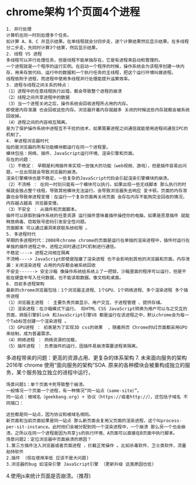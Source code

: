 # chrome架构 1个页面4个进程

	1. 并行处理
	计算机在同一时刻处理多个任务。
	如计算 A、B、C 并显示结果。在单线程就会分四步走，逐个计算结果然后显示结果。在多线程分二步走，先同时计算3个结果，然后显示结果。
	2. 线程 VS 进程
	多线程可以并行处理任务，但是线程不能单独存在，它是有进程来启动和管理的。
	一个进程就是一个程序的运行实例。在启动一个程序的时候，操作系统会为该程序创建一块内存，用来存放代码、运行中的数据和一个执行任务的主线程，把这个运行环境叫做进程。
	线程依附于进程，而进程中使用多线程并行处理能提升运算效率。
	3. 进程与线程之间关系的特点：
	（1）进程中的任意线程执行出错，都会导致整个进程的崩溃
	（2）线程之间共享进程中的数据
	（3）当一个进程关闭之后，操作系统会回收进程所占用的内存。
	即使是内存泄漏 也会回收这些内存。浏览器开着内存就越多 关闭的时候这些内存就都会被系统回收掉。
	（4）进程之间的内容相互隔离。
	是为了保护操作系统中进程互不干扰的技术，如果需要进程之间通信就能使用进程间通信IPC的机制了。
	4. 单进程浏览器时代
	指的是浏览器的所有功能模块都运行在同一个进程里。
	模块包括：网络、插件、JavaScript运行环境、渲染引擎和页面。
	存在的问题：
	（1）不稳定： 早期是利用插件来实现一些强大的功能（web视频、游戏），但是插件容易出问题，一旦出现就会导致浏览器的崩溃。
	渲染引擎模块也是不稳定，一些复杂的JavaScript代码会引起渲染引擎模块的崩溃。
	（2）不流畅 ： 在同一时刻只能有一个模块可以执行。如果出现一些无线脚本 那么执行的时候就会独占整个线程，导致其他模块无法运行。会导致浏览器失去响应 变卡顿。页面的内存泄露也会导致单进程变慢：在运行一个复杂页面再关闭页面 会存在内存不能狗完全回收的情况，内存越占越高 浏览器变慢。
	（3）不安全 ： 从插件和页面脚本。
	插件可以获取到操作系统的任意资源 运行插件意味着插件操控你的电脑，如果是恶意插件 就能释放病毒、窃取账号密码引发安全性问题。
	页面脚本 可以通过漏洞来获取系统权限 。
	5. 多进程时代
	早期的多进程时代：2008年chrome chrome的页面是运行在单独的渲染进程中，插件时运行在单独的插件进程之中，进程之间时通过IPC机制进行通信。
	不稳定----> 进程之间相互隔离
	不流畅----> JavaScript即使是阻塞了渲染进程 也不会影响到其他的浏览器和页面。内存泄漏：关闭渲染进程 占用的内存都会被系统回收
	不安全------> 安全沙箱 像操作系统给系统上了一把锁，沙箱里面的程序可以运行，但是不能在硬盘中写入任何数据，也不能读取数据。像文档和桌面。
	6. 目前多进程架构
	最新的chrome浏览器包括：1个浏览器主进程、1个GPU、1个网络进程、多个渲染进程 多个插件进程
	（1）浏览器主进程 ： 主要负责页面显示、用户交互、子进程管理 、提供存储。
	（2）渲染进程：在沙箱模式下运行。 将HTML CSS JavaScript转换为用户可以与之交互的页面，排版引擎Blink 和JavaScript引擎V8 都是运行在该进程之中，默认chrome会为每一个Tab标签创建一个渲染进程 。
	（3）GPU进程 ： 初衷是为了实现3D css的效果  ，随着网页 Chrome的UI页面都采用GPU来绘制，成为普遍需求。
	（4）网络进程 ： 网络资源的加载，
	（5）插件进程 ： 负责插件的运行，因插件易崩溃需要进程来隔离。
多进程带来的问题：更高的资源占用、更复杂的体系架构
	7. 未来面向服务的架构
	2016年 chrome 使用“面向服务的架构”SOA. 原来的各种模块会被重构成独立的服务，某个服务独立独立的进程中运行，
	
	场景问题1：单个页面卡死导致整个崩溃。
	一般情况一个页面一个进程，有一种情况“同一站点（same-site）”。
	同一站点：根域名（geekbang.org) + 协议（https://或者http://），还包括子域名 不同端口：
	
	这些都是同一站点，因为协议和根域名相同。
	新页面和当前页面如果是同一站点 那么新页面会复用父页面的渲染进程，这个叫process-per-sit-instance。此时他们会被分配到同一个渲染进程中，一个崩溃 那么另一个也会崩溃。之所以在同一个进程是因为共享js的执行环境，A页面可以直接在B页面中执行脚本。
	场景问题2：定位浏览器中页面崩溃的原因？
	1.第三方插件注入浏览器或者页面进程 ，拦截正常操作 。比如杀毒软件、卫士类软件、流量劫持软件
	2.插件 （现在使用率低 应该不是大问题)
	3.浏览器的bug 如渲染引擎 JavaScript引擎 （更新升级 这类原因也低)
4.使用js来统计页面是否崩溃。（推荐)